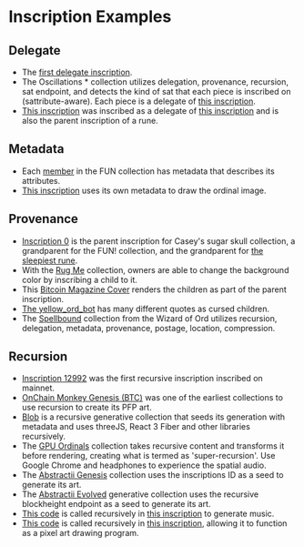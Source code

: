 Inscription Examples
====================

Delegate
--------

* The [first delegate inscription](https://ordinals.com/inscription/626127511953479e1933a448f020c76acd9086efe2f2b3f5e492c0c85d2ce051i0).
* The Oscillations * collection utilizes delegation, provenance, recursion, sat endpoint, and detects the kind of sat that each piece is inscribed on (sattribute-aware). Each piece is a delegate of [this inscription](https://ordinals.com/inscription/52b4ea10c2518c954c73594e403ccfb2d50044f5a3b09a224dfa3bf06dd1d499i0).
* [This inscription](https://ordinals.com/inscription/23a8f17fff4a73e2932dfc76e46d14d4f8975da96f5d5ae9a45898422056071ai0) was inscribed as a delegate of [this inscription](https://ordinals.com/inscription/9ff39db4c51f831225d41efbd29a399f2b16c758970ec4ab95a1a17e8be59088i0) and is also the parent inscription of a rune.

Metadata
--------

* Each [member](https://ordinals.com/inscription/ab924ff229beca227bf40221faf492a20b5e2ee4f084524c84a5f98b80fe527fi1) in the FUN collection has metadata that describes its attributes.
* [This inscription](https://ordinals.com/inscription/454700af2cffd3a872daeb89598a891f5fe9936225838a8c4522f491f246ca0ai0) uses its own metadata to draw the ordinal image.

Provenance
----------

* [Inscription 0](https://ordinals.com/inscription/0) is the parent inscription for Casey's sugar skull collection, a grandparent for the FUN! collection, and the grandparent for [the sleepiest rune](https://ordinals.com/rune/ZZZZZZZZZZZZZZZZZZZZZZZZZZ).
* With the [Rug Me](https://ordinals.com/inscription/f87a6b16a1224b65f9c8ea55e1718585b3075373581689e343860c12a70d15c7i41) collection, owners are able to change the background color by inscribing a child to it.
* This [Bitcoin Magazine Cover](https://ordinals.com/inscription/60902330) renders the children as part of the parent inscription.
* [The yellow_ord_bot](https://ordinals.com/inscription/17541f6adf6eb160d52bc6eb0a3546c7c1d2adfe607b1a3cddc72cc0619526adi0) has many different quotes as cursed children.
* The [Spellbound](https://ordinals.com/children/451accbce30177c23a8cd42ab85131312a449359ada3c054aa147b054136fa3bi0) collection from the Wizard of Ord utilizes recursion, delegation, metadata, provenance, postage, location, compression.

Recursion
---------

* [Inscription 12992](https://ordinals.com/inscription/bf637552f3758e20f733d1f250cbea7cbbb4bbf157a8d4a9c26132950a383415i0) was the first recursive inscription inscribed on mainnet.
* [OnChain Monkey Genesis (BTC)](https://ordinals.com/children/fb162a46943e5d7d31d72ee2c8c850e66c1ca5d0d453068aa63883528285ed21i0) was one of the earliest collections to use recursion to create its PFP art.
* [Blob](https://ordinals.com/inscription/67285791) is a recursive generative collection that seeds its generation with metadata and uses threeJS, React 3 Fiber and other libraries recursively.
* The [GPU Ordinals](https://ordinals.com/inscription/0b62d8790bb428e0278cd8c3dedd540e2495515198002a233a49ba7b21f8b2cei0) collection takes recursive content and transforms it before rendering, creating what is termed as 'super-recursion'.  Use Google Chrome and headphones to experience the spatial audio.
* The [Abstractii Genesis](https://ordinals.com/inscription/b2de70a5658d3659b74a9a349e02ed9396318eab844073b6f35e726dea9e103ei0) collection uses the inscriptions ID as a seed to generate its art.
* The [Abstractii Evolved](https://ordinals.com/inscription/c56795a454a30bb6866686770f14d015d53f3cf2ddfa5154e34a7cd1120a51efi0) generative collection uses the recursive blockheight endpoint as a seed to generate its art.
* [This code](http://ordinals.com/content/eafb859825cd843587d39552eb7a52f352e9621cd16b63b8702c1b8ea44faf1ci0) is called recursively in [this inscription](https://ordinals.com/inscription/60445754) to generate music.
* [This code](https://ordinals.com/content/e48af8aebe608656a3739393d1270d88285ab3051fb800743509d82bcf163623i0) is called recursively in [this inscription](https://ordinals.com/inscription/70940369), allowing it to function as a pixel art drawing program.
